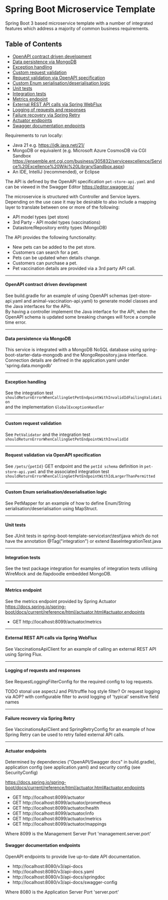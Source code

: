 # Spring Boot Microservice Template

Spring Boot 3 based microservice template with a number of integrated features which address a majority of common
business requirements.

## Table of Contents

- [OpenAPI contract driven development](#openapi-contract-driven-development)
- [Data persistence via MongoDB](#data-persistence-via-mongodb)
- [Exception handling](#exception-handling)
- [Custom request validation](#custom-request-validation)
- [Request validation via OpenAPI specification](#request-validation-via-openapi-specification)
- [Custom Enum serialisation/deserialisation logic](#custom-enum-serialisationdeserialisation-logic)
- [Unit tests](#unit-tests)
- [Integration tests](#integration-tests)
- [Metrics endpoint](#metrics-endpoint)
- [External REST API calls via Spring WebFlux](#external-rest-api-calls-via-spring-webflux)
- [Logging of requests and responses](#logging-of-requests-and-responses)
- [Failure recovery via Spring Retry](#failure-recovery-via-spring-retry)
- [Actuator endpoints](#actuator-endpoints)
- [Swagger documentation endpoints](#swagger-documentation-endpoints)

Requirements to run locally:

* Java 21 e.g. https://jdk.java.net/21/
* MongoDB or equivalent (e.g. Microsoft Azure CosmosDB
  via CGI
  Sandbox https://ensemble.ent.cgi.com/business/305832/serviceexcellence/Service%20Excellence%20Wiki%20Library/Sandbox.aspx)
* An IDE, IntelliJ (recommended), or Eclipse

The API is defined by the OpenAPI specification `pet-store-api.yaml` and can be viewed in the Swagger
Editor https://editor.swagger.io/

The microservice is structured with Controller and Service layers.
Depending on the use case it may be desirable to also include a mapping layer to translate between one or more of the
following:

- API model types (pet store)
- 3rd Party - API model types (vaccinations)
- Datastore/Repository entity types (MongoDB)

The API provides the following functionality:

- New pets can be added to the pet store.
- Customers can search for a pet.
- Pets can be updated when details change.
- Customers can purchase a pet.
- Pet vaccination details are provided via a 3rd party API call.

---

#### OpenAPI contract driven development

See build.gradle for an example of using OpenAPI schemas (pet-store-api.yaml and animal-vaccination-api.yaml)
to generate model classes and the Java interfaces for the APIs.  
By having a controller implement the Java interface for the API, when the OpenAPI schema is updated some
breaking changes will force a compile time error.

---

#### Data persistence via MongoDB

This service is integrated with a MongoDB NoSQL database using spring-boot-starter-data-mongodb
and the MongoRepository.java interface. Connection details are defined in the application.yaml under
'spring.data.mongodb'

---

#### Exception handling

See the integration test `shouldReturnErrorWhenCallingGetPetEndpointWithInvalidIdFailingValidation`  
and the implementation `GlobalExceptionHandler`

---

#### Custom request validation

See `PetValidator` and the integration test
`shouldReturnErrorWhenCallingGetPetEndpointWithInvalidId`

---

#### Request validation via OpenAPI specification

See `/pets/{petId}` GET endpoint and the `petId schema` definition in `pet-store-api.yaml`
and the associated integration
test `shouldReturnErrorWhenCallingGetPetEndpointWithIdLargerThanPermitted`

---

#### Custom Enum serialisation/deserialisation logic

See PetMapper for an example of how to define Enum/String serialisation/deserialisation using MapStruct.

---

#### Unit tests
See JUnit tests in spring-boot-template-service\src\test\java which do not have the annotation @Tag("integration") or extend BaseIntegrationTest.java

---

#### Integration tests

See the test package integration for examples of integration tests utilising WireMock and de.flapdoodle embedded
MongoDB.

---

#### Metrics endpoint
See the metrics endpoint provided by Spring Actuator https://docs.spring.io/spring-boot/docs/current/reference/html/actuator.html#actuator.endpoints
- GET http://localhost:8099/actuator/metrics

---

#### External REST API calls via Spring WebFlux

See VaccinationsApiClient for an example of calling an external REST API using Spring Flux.

---

#### Logging of requests and responses

See RequestLoggingFilterConfig for the required config to log requests.

TODO stonal use aspectJ and PII/truffle hog style filter? Or request logging via AOP? with configurable filter to avoid
logging of 'typical' sensitive field names

---

#### Failure recovery via Spring Retry

See VaccinationsApiClient and SpringRetryConfig for an example of how Spring Retry can be used to retry failed external
API calls.

---

#### Actuator endpoints

Determined by dependencies ("OpenAPI/Swagger docs" in build.gradle),
application config (see application.yaml) and security config (see SecurityConfig)

https://docs.spring.io/spring-boot/docs/current/reference/html/actuator.html#actuator.endpoints

- GET http://localhost:8099/actuator
- GET http://localhost:8099/actuator/prometheus
- GET http://localhost:8099/actuator/health
- GET http://localhost:8099/actuator/info
- GET http://localhost:8099/actuator/metrics
- GET http://localhost:8099/actuator/mappings

Where 8099 is the Management Server Port 'management.server.port'

#### Swagger documentation endpoints

OpenAPI endpoints to provide live up-to-date API documentation.

- http://localhost:8080/v3/api-docs
- http://localhost:8080/v3/api-docs.yaml
- http://localhost:8080/v3/api-docs/springdoc
- http://localhost:8080/v3/api-docs/swagger-config

Where 8080 is the Application Server Port 'server.port' 